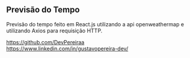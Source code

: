 ## Previsão do Tempo

Previsão do tempo feito em React.js utilizando a api openweathermap e utilizando Axios para requisição HTTP.

https://github.com/DevPereiraa <br>
https://www.linkedin.com/in/gustavopereira-dev/